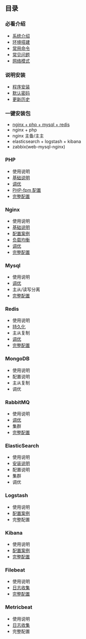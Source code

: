 ## 目录

### 必看介绍

- [系统介绍](../../README.md)
- [环境搭建](start-environment.md)
- [常用命令](start-command.md)
- [常见问题](start-issue.md)
- [网络模式](start-network.md)

### 说明安装

- [程序安装](start-install.md)
- [默认密码](start-default-password.md)
- [更新历史](start-update-log.md)

### 一键安装包

- [nginx + php + mysql + redis](other-nginx-php-mysql-redis.md)
- nginx + php
- nginx 主备/主主
- elasticsearch + logstash + kibana
- zabbix(web-mysql-nginx)

### PHP 

- 使用说明
- [基础说明](php-config-basics.md)
- [调优](php-optimize.md)
- [PHP-fpm 配置](php-fpm-default-config.md)
- [完整配置](php-default-config.md)

### Nginx

- 使用说明
- [基础说明](nginx-config-basics.md)
- [配置案例](nginx-config-explain.md)
- [负载均衡](nginx-load-balancing.md)
- [调优](nginx-optimize.md)
- [完整配置](nginx-default-config.md)

### Mysql

- 使用说明
- [调优](mysql-optimize.md)
- 主从/读写分离
- [完整配置](mysql-default-config.md)

### Redis

- 使用说明
- [持久化](redis-data-persistence.md)
- 主从复制
- [调优](redis-optimize.md)
- [完整配置](redis-default-config.md)

### MongoDB

- 使用说明
- 配置说明
- 主从复制
- 调优

### RabbitMQ

- 使用说明
- [调优](rabbitmq-optimize.md)
- 集群
- [完整配置](rabbitmq-default-config.md)

### ElasticSearch

- 使用说明
- [安装说明](elastic-install.md)
- 配置说明
- 集群
- 调优

### Logstash

- 使用说明
- [配置案例](logstash-config-explain.md)
- 完整配置

### Kibana

- 使用说明
- [配置案例](kibana-config-explain.md)
- [完整配置](kibana-default-config.md)

### Filebeat

- 使用说明
- [日志收集](filebeat-log.md)
- [完整配置](filebeat-default-config.md)

### Metricbeat

- 使用说明
- [日志收集](metricbeat-log.md)
- 完整配置


